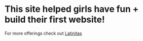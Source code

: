 # This site helped girls have fun + build their first website!
For more offerings check out [Latinitas](https://latinitasonline.org/)

